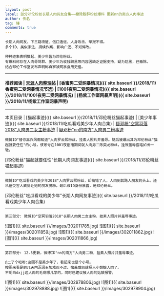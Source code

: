 ```yaml
---
layout: post
label: 部分邓伦粉丝长期人肉网友合集——撤除脱群粉丝爆料 更新nn的南方人肉事迹
author: 佚名
tag: 锤
comments: true
---
```


    长期人肉网友、下三路喷脏、信口造谣、人身攻击、举报不得。
    多个ID、类似手法、持续作案、影响广泛、不知悔改。
    
    种种迹象表明猫起、美少年皆为邓伦粉丝。
    有爆料称存在人肉辱骂群、美少年为收钱职黑等内容因缺乏证据支持，疑为尬黑，已撤除。
    结合邓伦工作室发布声明称自家被网暴食用更佳。
    
---

#### 推荐阅读 | [天涯人肉整理帖](http://bbs.tianya.cn/post-funinfo-7745960-1.shtml) | [香蜜男二受网暴情况]({{ site.baseurl }}/2018/11/香蜜男二受网暴情况节选) | [1001夜男二受网暴情况]({{ site.baseurl }}/2018/11/1001夜男二受网暴情况) | [杨紫工作室网暴声明]({{ site.baseurl }}/2018/11/杨紫工作室网暴声明) 

---

本页目录 \| [猫起事迹]({{ site.baseurl }}/2018/11/邓伦粉丝猫起事迹) \| [美少年事迹]({{ site.baseurl }}/2018/11/吃瓜看戏美少年人肉合集) \| [疑邓粉"空冥羽落2018"人肉男二女主粉事迹](#dxjjc) \| [疑邓粉"nn的南方"人肉男二粉事迹](#dxjjd)

<a class="anchor" name="dxjja"></a>

    微博ID"替你高兴风都知道"人肉罗云熙粉丝，挂素人照片并羞辱。随后被爆出其为邓伦粉丝"猫起就要任性"的小号，该账号在1001夜剧播期间就人肉男二陈奕龙粉丝，挂照羞辱套路如出一辙。

[邓伦粉丝"猫起就要任性"长期人肉网友事迹]({{ site.baseurl }}/2018/11/邓伦粉丝猫起事迹)

---

<a class="anchor" name="dxjjb"></a>

    微博ID"吃瓜看戏的美少年2018"人肉罗云熙粉丝，却搞错了人，人肉到其路人朋友的头上。还私信受害人威胁让她的朋友脱粉。最后该ID身份暴露，是邓伦粉丝。

[邓伦粉丝"吃瓜看戏的美少年"长期人肉网友事迹]({{ site.baseurl }}/2018/11/吃瓜看戏美少年人肉合集)

---

<a class="anchor" name="dxjjc"></a>

    第三部分: 微博ID"空冥羽落2018"长期人肉男二女主粉，挂素人照片并羞辱事迹。

![图1]({{ site.baseurl }}/images/302011785.jpg)
![图1]({{ site.baseurl }}/images/302011859.jpg)
![图1]({{ site.baseurl }}/images/302011862.jpg)
![图1]({{ site.baseurl }}/images/302011866.jpg)

---

<a class="anchor" name="dxjjc"></a>

    第四部分: 12.5更新，微博ID"nn的南方"人肉男二粉，挂素人照片并羞辱事迹。
    
    @二了个吧唧:这回不是美少年了，看起来也是个小号。
    按图来看是前几天内涵润玉加戏怼不过，恼羞成怒就把人小姑娘人肉了。
    不明白dxjj这人肉的毛病哪儿学的，同时已建议被人肉的姑娘报警。

![图1]({{ site.baseurl }}/images/302978806.jpg)
![图1]({{ site.baseurl }}/images/302978888.jpg)
![图1]({{ site.baseurl }}/images/302978904.jpg)

